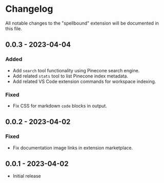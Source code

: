 # Changelog

All notable changes to the "spellbound" extension will be documented in this file.

## 0.0.3 - 2023-04-04

### Added

- Add `search` tool functionality using Pinecone search engine.
- Add related `stats` tool to list Pinecone index metadata.
- Add related VS Code extension commands for workspace indexing.

### Fixed

- Fix CSS for markdown `code` blocks in output.

## 0.0.2 - 2023-04-02

### Fixed

- Fix documentation image links in extension marketplace.

## 0.0.1 - 2023-04-02

- Initial release
